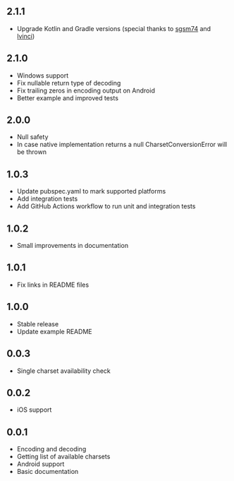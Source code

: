 ## 2.1.1
* Upgrade Kotlin and Gradle versions (special thanks to [sgsm74](https://github.com/pr0gramista/charset_converter/pull/23) and [lvinci](https://github.com/pr0gramista/charset_converter/pull/22))

## 2.1.0
* Windows support
* Fix nullable return type of decoding
* Fix trailing zeros in encoding output on Android
* Better example and improved tests

## 2.0.0
* Null safety
* In case native implementation returns a null CharsetConversionError will be thrown

## 1.0.3
* Update pubspec.yaml to mark supported platforms
* Add integration tests
* Add GitHub Actions workflow to run unit and integration tests

## 1.0.2
* Small improvements in documentation

## 1.0.1
* Fix links in README files

## 1.0.0
* Stable release
* Update example README

## 0.0.3
* Single charset availability check

## 0.0.2
* iOS support

## 0.0.1
* Encoding and decoding
* Getting list of available charsets
* Android support
* Basic documentation
